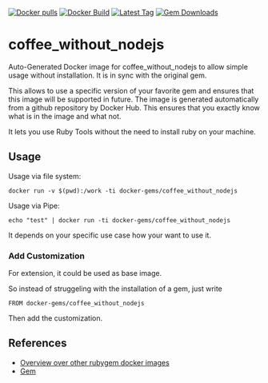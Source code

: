 [![Docker pulls](https://img.shields.io/docker/pulls/rubygem/coffee_without_nodejs.svg)](https://hub.docker.com/r/rubygem/coffee_without_nodejs/)
[![Docker Build](https://img.shields.io/docker/automated/rubygem/coffee_without_nodejs.svg)](https://hub.docker.com/r/rubygem/coffee_without_nodejs/)
[![Latest Tag](https://img.shields.io/github/tag/docker-rubygem/coffee_without_nodejs.svg)](https://hub.docker.com/r/rubygem/coffee_without_nodejs/)
[![Gem Downloads](https://img.shields.io/gem/dt/coffee_without_nodejs.svg)](https://rubygems.org/gems/coffee_without_nodejs/)
# coffee_without_nodejs

Auto-Generated Docker image for coffee_without_nodejs to allow simple usage without installation.
It is in sync with the original gem.

This allows to use a specific version of your favorite gem and ensures that this image will be supported in future.
The image is generated automatically from a github repository by Docker Hub.
This ensures that you exactly know what is in the image and what not.

It lets you use Ruby Tools without the need to install ruby on your machine.

## Usage

Usage via file system:

`docker run -v $(pwd):/work -ti docker-gems/coffee_without_nodejs`

Usage via Pipe:

`echo "test" | docker run -ti docker-gems/coffee_without_nodejs`

It depends on your specific use case how your want to use it.

### Add Customization

For extension, it could be used as base image.

So instead of struggeling with the installation of a gem, just write

`FROM docker-gems/coffee_without_nodejs`

Then add the customization.

## References

 - [Overview over other rubygem docker images](https://github.com/thinkbot/docker-rubygem)
 - [Gem](https://rubygems.org/gems/coffee_without_nodejs/)
